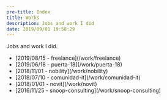 ```yaml
---
pre-title: Index
title: Works
description: Jobs and work I did
date: 2019/09/01 19:58:29
---
```


Jobs and work I did.

<nav id="file">
	<ul>
		<li>[<span class="mobile-hide">2019/08/15 - </span>freelance](/work/freelance)</li>
		<li>[<span class="mobile-hide">2019/06/18 - </span>puerta-18](/work/puerta-18)</li>
		<li>[<span class="mobile-hide">2018/11/01 - </span>nobility](/work/nobility)</li>
		<li>[<span class="mobile-hide">2018/07/10 - </span>comunidad-it](/work/comunidad-it)</li>
		<li>[<span class="mobile-hide">2018/01/01 - </span>novit](/work/novit)</li>
		<li>[<span class="mobile-hide">2016/11/25 - </span>snoop-consulting](/work/snoop-consulting)</li>
	</ul>
</nav>
<nav id="dir">
	<ul>
	</ul>
</nav>
